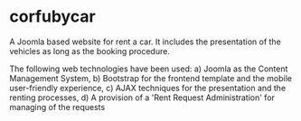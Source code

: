 # corfubycar
A Joomla based website for rent a car.
It includes the presentation of the
vehicles as long as the booking procedure.

The following web technologies have been used:
a) Joomla as the Content Management System,
b) Bootstrap for the frontend template and the mobile user-friendly experience,
c) AJAX techniques for the presentation and the renting processes,
d) A provision of a 'Rent Request Administration' for managing of the requests
